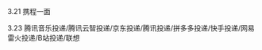 3.21 携程一面

3.23 腾讯音乐投递/腾讯云智投递/京东投递/腾讯投递/拼多多投递/快手投递/网易雷火投递/B站投递/联想
<!--stackedit_data:
eyJoaXN0b3J5IjpbLTMzODk3OTA2NCwtMTczOTY1ODAwNywtMT
I1MDQzNDI4NCwtMTA2OTA5NDkxOF19
-->